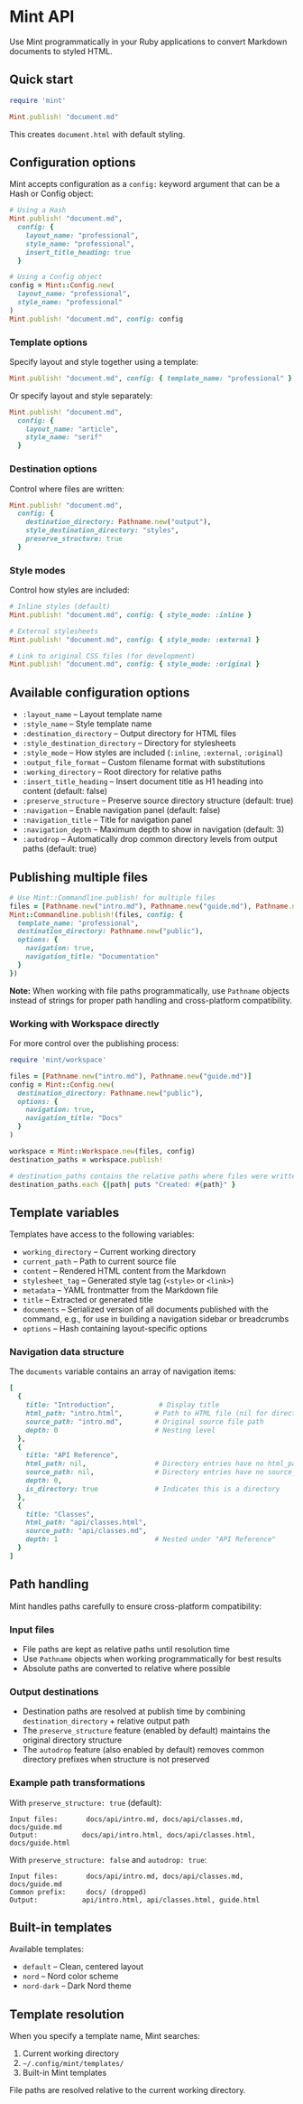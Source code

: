 # Mint API

Use Mint programmatically in your Ruby applications to convert Markdown documents to styled HTML.

## Quick start

```ruby
require 'mint'

Mint.publish! "document.md"
```

This creates `document.html` with default styling.

## Configuration options

Mint accepts configuration as a `config:` keyword argument that can be a Hash or Config object:

```ruby
# Using a Hash
Mint.publish! "document.md", 
  config: {
    layout_name: "professional",
    style_name: "professional",
    insert_title_heading: true
  }

# Using a Config object
config = Mint::Config.new(
  layout_name: "professional", 
  style_name: "professional"
)
Mint.publish! "document.md", config: config
```

### Template options

Specify layout and style together using a template:

```ruby
Mint.publish! "document.md", config: { template_name: "professional" }
```

Or specify layout and style separately:

```ruby
Mint.publish! "document.md", 
  config: {
    layout_name: "article", 
    style_name: "serif"
  }
```

### Destination options

Control where files are written:

```ruby
Mint.publish! "document.md",
  config: {
    destination_directory: Pathname.new("output"),
    style_destination_directory: "styles",
    preserve_structure: true
  }
```

### Style modes

Control how styles are included:

```ruby
# Inline styles (default)
Mint.publish! "document.md", config: { style_mode: :inline }

# External stylesheets
Mint.publish! "document.md", config: { style_mode: :external }

# Link to original CSS files (for development)
Mint.publish! "document.md", config: { style_mode: :original }
```

## Available configuration options

- `:layout_name` – Layout template name
- `:style_name` – Style template name  
- `:destination_directory` – Output directory for HTML files
- `:style_destination_directory` – Directory for stylesheets
- `:style_mode` – How styles are included (`:inline`, `:external`, `:original`)
- `:output_file_format` – Custom filename format with substitutions
- `:working_directory` – Root directory for relative paths
- `:insert_title_heading` – Insert document title as H1 heading into content (default: false)
- `:preserve_structure` – Preserve source directory structure (default: true)
- `:navigation` – Enable navigation panel (default: false)
- `:navigation_title` – Title for navigation panel
- `:navigation_depth` – Maximum depth to show in navigation (default: 3)
- `:autodrop` – Automatically drop common directory levels from output paths (default: true)

## Publishing multiple files

```ruby
# Use Mint::Commandline.publish! for multiple files
files = [Pathname.new("intro.md"), Pathname.new("guide.md"), Pathname.new("reference.md")]
Mint::Commandline.publish!(files, config: {
  template_name: "professional",
  destination_directory: Pathname.new("public"),
  options: {
    navigation: true,
    navigation_title: "Documentation"
  }
})
```

**Note:** When working with file paths programmatically, use `Pathname` objects instead of strings for proper path handling and cross-platform compatibility.

### Working with Workspace directly

For more control over the publishing process:

```ruby
require 'mint/workspace'

files = [Pathname.new("intro.md"), Pathname.new("guide.md")]
config = Mint::Config.new(
  destination_directory: Pathname.new("public"),
  options: {
    navigation: true,
    navigation_title: "Docs"
  }
)

workspace = Mint::Workspace.new(files, config)
destination_paths = workspace.publish!

# destination_paths contains the relative paths where files were written
destination_paths.each {|path| puts "Created: #{path}" }
```

## Template variables

Templates have access to the following variables:

- `working_directory` – Current working directory
- `current_path` – Path to current source file
- `content` – Rendered HTML content from the Markdown
- `stylesheet_tag` – Generated style tag (`<style>` or `<link>`)
- `metadata` – YAML frontmatter from the Markdown file
- `title` – Extracted or generated title
- `documents` – Serialized version of all documents published with the command, e.g., for use
  in building a navigation sidebar or breadcrumbs
- `options` – Hash containing layout-specific options

### Navigation data structure

The `documents` variable contains an array of navigation items:

```ruby
[
  {
    title: "Introduction",           # Display title
    html_path: "intro.html",        # Path to HTML file (nil for directories)
    source_path: "intro.md",        # Original source file path
    depth: 0                        # Nesting level
  },
  {
    title: "API Reference", 
    html_path: nil,                 # Directory entries have no html_path
    source_path: nil,               # Directory entries have no source_path
    depth: 0,
    is_directory: true              # Indicates this is a directory
  },
  {
    title: "Classes",
    html_path: "api/classes.html",
    source_path: "api/classes.md", 
    depth: 1                        # Nested under "API Reference"
  }
]
```

## Path handling

Mint handles paths carefully to ensure cross-platform compatibility:

### Input files

- File paths are kept as relative paths until resolution time
- Use `Pathname` objects when working programmatically for best results
- Absolute paths are converted to relative where possible

### Output destinations

- Destination paths are resolved at publish time by combining `destination_directory` + relative output path
- The `preserve_structure` feature (enabled by default) maintains the original directory structure
- The `autodrop` feature (also enabled by default) removes common directory prefixes when structure is not preserved

### Example path transformations

With `preserve_structure: true` (default):

```
Input files:       docs/api/intro.md, docs/api/classes.md, docs/guide.md
Output:           docs/api/intro.html, docs/api/classes.html, docs/guide.html
```

With `preserve_structure: false` and `autodrop: true`:

```
Input files:       docs/api/intro.md, docs/api/classes.md, docs/guide.md
Common prefix:     docs/ (dropped)
Output:           api/intro.html, api/classes.html, guide.html
```

## Built-in templates

Available templates:

- `default` – Clean, centered layout
- `nord` – Nord color scheme
- `nord-dark` – Dark Nord theme

## Template resolution

When you specify a template name, Mint searches:

1. Current working directory
2. `~/.config/mint/templates/`  
3. Built-in Mint templates

File paths are resolved relative to the current working directory.